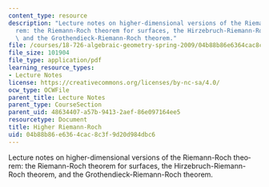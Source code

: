 ```yaml
---
content_type: resource
description: "Lecture notes on higher-dimensional versions of the Riemann-Roch theo\xAD\
  rem: the Riemann-Roch theorem for surfaces, the Hirzebruch-Riemann-Roch theorem,\
  \ and the Grothendieck-Riemann-Roch theorem."
file: /courses/18-726-algebraic-geometry-spring-2009/04b88b86e6364cac8c3f9d20d984dbc6_MIT18_726s09_lec26_higher_riemann_roch.pdf
file_size: 101904
file_type: application/pdf
learning_resource_types:
- Lecture Notes
license: https://creativecommons.org/licenses/by-nc-sa/4.0/
ocw_type: OCWFile
parent_title: Lecture Notes
parent_type: CourseSection
parent_uid: 48634407-a57b-9413-2aef-86e097164ee5
resourcetype: Document
title: Higher Riemann-Roch
uid: 04b88b86-e636-4cac-8c3f-9d20d984dbc6
---
```

Lecture notes on higher-dimensional versions of the Riemann-Roch theo­rem: the Riemann-Roch theorem for surfaces, the Hirzebruch-Riemann-Roch theorem, and the Grothendieck-Riemann-Roch theorem.